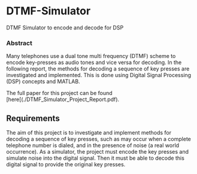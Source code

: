 # DTMF-Simulator
DTMF Simulator to encode and decode for DSP

### Abstract
Many telephones use a dual tone multi frequency (DTMF) scheme to encode key-presses as audio tones and vice versa for decoding. In the following report, the methods for decoding a sequence of key presses are investigated and implemented. This is done using Digital Signal Processing (DSP) concepts and MATLAB.

The full paper for this project can be found [here[(./DTMF_Simulator_Project_Report.pdf).

## Requirements
The aim of this project is to investigate and implement methods for
decoding a sequence of key presses, such as may occur when a complete telephone number
is dialed, and in the presence of noise (a real world occurrence).
As a simulator, the project must encode the key presses and simulate noise into the digital signal. Then it must be able to decode this digital signal to provide the original key presses.
